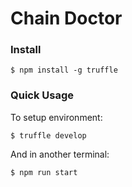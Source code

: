 # Chain Doctor

### Install

```
$ npm install -g truffle
```
### Quick Usage

To setup environment:

```
$ truffle develop
```

And in another terminal:
```
$ npm run start
```
